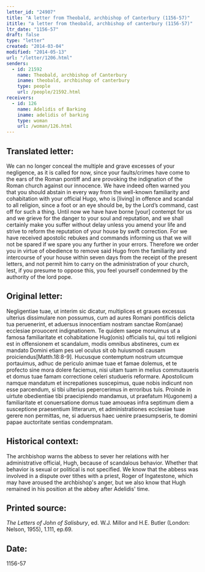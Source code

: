 ```yaml
---
letter_id: "24907"
title: "A letter from Theobald, archbishop of Canterbury (1156-57)"
ititle: "a letter from theobald, archbishop of canterbury (1156-57)"
ltr_date: "1156-57"
draft: false
type: "letter"
created: "2014-03-04"
modified: "2014-05-13"
url: "/letter/1206.html"
senders:
  - id: 21592
    name: Theobald, archbishop of Canterbury
    iname: theobald, archbishop of canterbury
    type: people
    url: /people/21592.html
receivers:
  - id: 126
    name: Adelidis of Barking
    iname: adelidis of barking
    type: woman
    url: /woman/126.html
---
```

<h2> Translated letter:</h2>We can no longer conceal the multiple and grave excesses of your negligence, as it is called for now, since your faults/crimes have come to the ears of the Roman pontiff and are provoking the indignation of the Roman church against our innocence.  We have indeed often warned you that you should abstain in every way from the well-known familiarity and cohabitation with your official Hugo, who is [living] in offence and scandal to all religion, since a foot or an eye should be, by the Lord’s command, cast off for such a thing.  Until now we have have borne [your] contempt for us and we grieve for the danger to your soul and reputation, and we shall certainly make you suffer without delay unless you amend your life and strive to reform the reputation of your house by swift correction.  For we have received apostolic rebukes and commands informing us that we will not be spared if we spare you any further in your errors.  Therefore we order you in virtue of obedience to remove said Hugo from the familiarity and intercourse of your house within seven days from the receipt of the present letters, and not permit him to carry on the administration of your church, lest, if you presume to oppose this, you feel yourself condemned by the authority of the lord pope.
<h2 class="mt-4"> Original letter:</h2>Negligentiae tuae, ut interim sic dicatur, multiplices et graues excessus ulterius dissimulare non possumus, cum ad aures Romani pontificis delicta tua peruenerint, et aduersus innocentiam nostram sanctae Rom(anae) ecclesiae prouocent indignationem. Te quidem saepe monuimus ut a famosa familiaritate et cohabitatione Hug(onis) officialis tui, qui toti religioni est in offensionem et scandalum, modis omnibus abstineres, cum ex mandato Domini etiam pes uel oculus sit ob huiusmodi causam proiciendus[Matth.18:8-9]. Hucusque contemptum nostrum utcumque portauimus, adhuc de periculo animae tuae et famae dolemus, et te profecto sine mora dolere faciemus, nisi uitam tuam in melius commutaueris et domus tuae famam correctione celeri studueris reformare. Apostolicum namque mandatum et increpationes suscepimus, quae nobis indicunt non esse parcendum, si tibi ulterius pepercerimus in erroribus tuis. Proinde in uirtute obedientiae tibi praecipiendo mandamus, ut praefatum H(ugonem) a familiaritate et conuersatione domus tuae amoueas infra septimum diem a susceptione praesentium litterarum, et administrationes ecclesiae tuae gerere non permittas, ne, si aduersus haec uenire praesumpseris, te domini papae auctoritate sentias condempnatam.






<h2 class="mt-4"> Historical context:</h2>The archbishop warns the abbess to sever her relations with her administrative official, Hugh, because of scandalous behavior.  Whether that behavior is sexual or political is not specified.  We know that the abbess was involved in a dispute over tithes with a priest, Roger of Ingatestone, which may have aroused the archbishop's anger, but we also know that Hugh remained in his position at the abbey after Adelidis' time.
<h2 class="mt-4"> Printed source:</h2><p><em>The Letters of John of Salisbury</em>, ed. W.J. Millor and H.E. Butler (London: Nelson, 1955), 1.111, ep.69.</p><h2 class="mt-4"> Date:</h2>1156-57